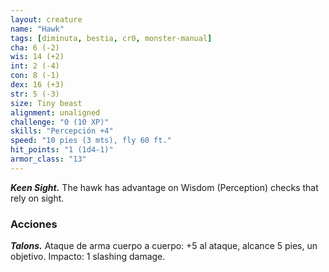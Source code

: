 ```yaml
---
layout: creature
name: "Hawk"
tags: [diminuta, bestia, cr0, monster-manual]
cha: 6 (-2)
wis: 14 (+2)
int: 2 (-4)
con: 8 (-1)
dex: 16 (+3)
str: 5 (-3)
size: Tiny beast
alignment: unaligned
challenge: "0 (10 XP)"
skills: "Percepción +4"
speed: "10 pies (3 mts), fly 60 ft."
hit_points: "1 (1d4-1)"
armor_class: "13"
---
```


***Keen Sight.*** The hawk has advantage on Wisdom (Perception) checks that rely on sight.

### Acciones

***Talons.*** Ataque de arma cuerpo a cuerpo: +5 al ataque, alcance 5 pies, un objetivo. Impacto: 1 slashing damage.